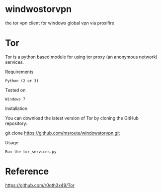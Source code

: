 # windwostorvpn
the tor vpn client for windows global vpn via proxifire

# Tor

Tor is a python based module for using tor proxy (an anonymous network) services.

Requirements

    Python (2 or 3)

Tested on

    Windows 7

Installation

You can download the latest version of Tor by cloning the GitHub repository:

git clone https://github.com/msroute/windowstorvpn.git

Usage

    Run the tor_services.py

# Reference
https://github.com/r0oth3x49/Tor
